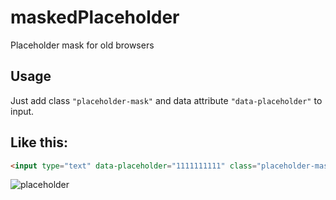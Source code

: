 # maskedPlaceholder
Placeholder mask for old browsers


Usage
-----
Just add class `"placeholder-mask"` and data attribute `"data-placeholder"` to input.

Like this:
-----
```html
<input type="text" data-placeholder="1111111111" class="placeholder-mask">
```

![placeholder](http://i61.tinypic.com/2n1i88z.jpg)
